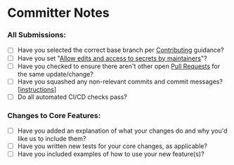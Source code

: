 # Committer Notes

<!--Please provide a brief description of what this PR accomplishes.
Be sure to reference any issues addressed.
If the PR is a work-in-progress submitted for early review, please include [WIP] at the beginning of the title or mark the PR as DRAFT.-->

### All Submissions:

-   [ ] Have you selected the correct base branch per [Contributing](https://github.com/usnistgov/metaschema-node/blob/master/CONTRIBUTING.md) guidance?
-   [ ] Have you set "[Allow edits and access to secrets by maintainers](https://docs.github.com/en/pull-requests/collaborating-with-pull-requests/working-with-forks/allowing-changes-to-a-pull-request-branch-created-from-a-fork)"?
-   [ ] Have you checked to ensure there aren't other open [Pull Requests](https://github.com/usnistgov/nmetaschema-node/pulls) for the same update/change?
-   [ ] Have you squashed any non-relevant commits and commit messages? \[[instructions](https://git-scm.com/book/en/v2/Git-Tools-Rewriting-History)\]
-   [ ] Do all automated CI/CD checks pass?

### Changes to Core Features:

-   [ ] Have you added an explanation of what your changes do and why you'd like us to include them?
-   [ ] Have you written new tests for your core changes, as applicable?
-   [ ] Have you included examples of how to use your new feature(s)?
